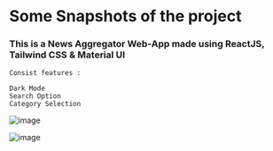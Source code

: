 # Some Snapshots of the project

### This is a News Aggregator Web-App made using ReactJS, Tailwind CSS & Material UI
```
Consist features : 

Dark Mode
Search Option 
Category Selection
```

![image](https://user-images.githubusercontent.com/85179375/206970437-36ea9aa9-95fc-438c-ac51-fd6b83296151.png)

![image](https://user-images.githubusercontent.com/85179375/206971711-f712fa16-06a2-4127-b320-0f1b477f580e.png)
